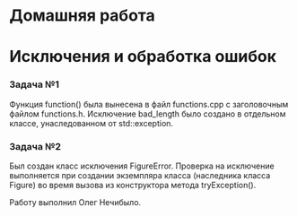 # Домашняя работа
# Исключения и обработка ошибок
### Задача №1
Функция function() была вынесена в файл functions.cpp с заголовочным файлом functions.h. Исключение bad_length было создано в отдельном классе, унаследованном от std::exception.
### Задача №2
Был создан класс исключения FigureError. Проверка на исключение выполняется при создании экземпляра класса (наследника класса Figure) во время вызова из конструктора метода tryException().

Работу выполнил Олег Нечибыло.